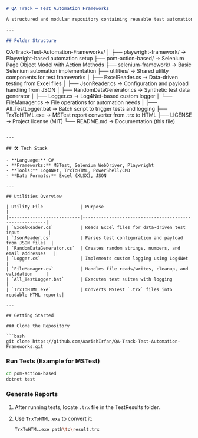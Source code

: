 ```markdown
# QA Track – Test Automation Frameworks

A structured and modular repository containing reusable test automation frameworks and utility components built using **Selenium**, **Playwright**, and **MSTest** in **C#**. Designed for scalable, maintainable, and data-driven testing solutions.

---

## Folder Structure

```

QA-Track-Test-Automation-Frameworks/
│
├── playwright-framework/          → Playwright-based automation setup
├── pom-action-based/              → Selenium Page Object Model with Action Methods
├── selenium-framework/            → Basic Selenium automation implementation
├── utilities/                     → Shared utility components for test frameworks
│   ├── ExcelReader.cs             → Data-driven testing from Excel files
│   ├── JsonReader.cs              → Configuration and payload handling from JSON
│   ├── RandomDataGenerator.cs     → Synthetic test data generator
│   ├── Logger.cs                  → Log4Net-based custom logger
│   └── FileManager.cs             → File operations for automation needs
│
├── All\_TestLogger.bat             → Batch script to trigger tests and logging
├── TrxToHTML.exe                  → MSTest report converter from .trx to HTML
├── LICENSE                        → Project license (MIT)
└── README.md                      → Documentation (this file)

````

---

## 🛠 Tech Stack

- **Language:** C#
- **Frameworks:** MSTest, Selenium WebDriver, Playwright
- **Tools:** Log4Net, TrxToHTML, PowerShell/CMD
- **Data Formats:** Excel (XLSX), JSON

---

## Utilities Overview

| Utility File              | Purpose                                                |
|---------------------------|--------------------------------------------------------|
| `ExcelReader.cs`          | Reads Excel files for data-driven test input           |
| `JsonReader.cs`           | Parses test configuration and payload from JSON files  |
| `RandomDataGenerator.cs`  | Creates random strings, numbers, and email addresses   |
| `Logger.cs`               | Implements custom logging using Log4Net                |
| `FileManager.cs`          | Handles file reads/writes, cleanup, and validation     |
| `All_TestLogger.bat`      | Executes test suites with logging                      |
| `TrxToHTML.exe`           | Converts MSTest `.trx` files into readable HTML reports|

---

## Getting Started

### Clone the Repository

```bash
git clone https://github.com/AarishIrfan/QA-Track-Test-Automation-Frameworks.git
````

### Run Tests (Example for MSTest)

```bash
cd pom-action-based
dotnet test
```

### Generate Reports

1. After running tests, locate `.trx` file in the TestResults folder.
2. Use `TrxToHTML.exe` to convert it:

   ```bash
   TrxToHTML.exe path\to\result.trx

